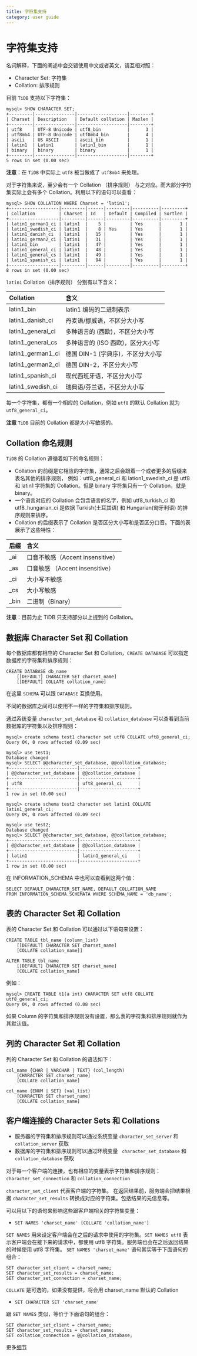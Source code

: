 ```yaml
---
title: 字符集支持
category: user guide
---
```


# 字符集支持

名词解释，下面的阐述中会交错使用中文或者英文，请互相对照：
* Character Set: 字符集
* Collation: 排序规则


目前 `TiDB` 支持以下字符集：

```
mysql> SHOW CHARACTER SET;
+---------|---------------|-------------------|--------+
| Charset | Description   | Default collation | Maxlen |
+---------|---------------|-------------------|--------+
| utf8    | UTF-8 Unicode | utf8_bin          |      3 |
| utf8mb4 | UTF-8 Unicode | utf8mb4_bin       |      4 |
| ascii   | US ASCII      | ascii_bin         |      1 |
| latin1  | Latin1        | latin1_bin        |      1 |
| binary  | binary        | binary            |      1 |
+---------|---------------|-------------------|--------+
5 rows in set (0.00 sec)
```

**注意**：在 `TiDB` 中实际上 `utf8` 被当做成了 `utf8mb4` 来处理。

对于字符集来说，至少会有一个 Collation （排序规则） 与之对应。而大部分字符集实际上会有多个 Collation。利用以下的语句可以查看：

```
mysql> SHOW COLLATION WHERE Charset = 'latin1';
+-------------------|---------|------|---------|----------|---------+
| Collation         | Charset | Id   | Default | Compiled | Sortlen |
+-------------------|---------|------|---------|----------|---------+
| latin1_german1_ci | latin1  |    5 |         | Yes      |       1 |
| latin1_swedish_ci | latin1  |    8 | Yes     | Yes      |       1 |
| latin1_danish_ci  | latin1  |   15 |         | Yes      |       1 |
| latin1_german2_ci | latin1  |   31 |         | Yes      |       1 |
| latin1_bin        | latin1  |   47 |         | Yes      |       1 |
| latin1_general_ci | latin1  |   48 |         | Yes      |       1 |
| latin1_general_cs | latin1  |   49 |         | Yes      |       1 |
| latin1_spanish_ci | latin1  |   94 |         | Yes      |       1 |
+-------------------|---------|------|---------|----------|---------+
8 rows in set (0.00 sec)
```

`latin1` Collation（排序规则） 分别有以下含义：

Collation         | 含义
:-                | :-
latin1_bin        | latin1 编码的二进制表示
latin1_danish_ci  | 丹麦语/挪威语，不区分大小写
latin1_general_ci | 多种语言的 (西欧)，不区分大小写
latin1_general_cs | 多种语言的 (ISO 西欧)，区分大小写
latin1_german1_ci | 德国 DIN-1 (字典序)，不区分大小写
latin1_german2_ci | 德国 DIN-2，不区分大小写
latin1_spanish_ci | 现代西班牙语，不区分大小写
latin1_swedish_ci | 瑞典语/芬兰语，不区分大小写

每一个字符集，都有一个相应的 Collation，例如 `utf8` 的默认 Collation 就为 `utf8_general_ci`。

**注意** `TiDB` 目前的 Collation 都是大小写敏感的。

## Collation 命名规则

`TiDB` 的 Collation 遵循着如下的命名规则：

* Collation 的前缀是它相应的字符集，通常之后会跟着一个或者更多的后缀来表名其他的排序规则， 例如：utf8_general_ci 和 lation1_swedish_ci 是 utf8
 和 latin1 字符集的 Collation。但是 binary 字符集只有一个 Collation，就是 binary。
* 一个语言对应的 Collation 会包含语言的名字，例如 utf8_turkish_ci 和 utf8_hungarian_ci 是依据 Turkish(土耳其语) 和 Hungarian(匈牙利语) 的排序规则来排序。
* Collation 的后缀表示了 Collation 是否区分大小写和是否区分口音。下面的表展示了这些特性：

后缀   | 含义
:-    | :-
\_ai   | 口音不敏感（Accent insensitive）
\_as   | 口音敏感 （Accent insensitive）
\_ci   | 大小写不敏感
\_cs   | 大小写敏感
\_bin  | 二进制（Binary）

**注意**：目前为止 TiDB 只支持部分以上提到的 Collation。

## 数据库 Character Set 和 Collation

每个数据库都有相应的 Character Set 和 Collation，`CREATE DATABASE` 可以指定数据库的字符集和排序规则：

```
CREATE DATABASE db_name
    [[DEFAULT] CHARACTER SET charset_name]
    [[DEFAULT] COLLATE collation_name]
```

在这里 `SCHEMA` 可以跟 `DATABASE` 互换使用。

不同的数据库之间可以使用不一样的字符集和排序规则。

通过系统变量 `character_set_database` 和 `collation_database` 可以查看到当前数据库的字符集以及排序规则：

```
mysql> create schema test1 character set utf8 COLLATE uft8_general_ci;
Query OK, 0 rows affected (0.09 sec)

mysql> use test1;
Database changed
mysql> SELECT @@character_set_database, @@collation_database;
+--------------------------|----------------------+
| @@character_set_database | @@collation_database |
+--------------------------|----------------------+
| utf8                     | uft8_general_ci      |
+--------------------------|----------------------+
1 row in set (0.00 sec)

mysql> create schema test2 character set latin1 COLLATE latin1_general_ci;
Query OK, 0 rows affected (0.09 sec)

mysql> use test2;
Database changed
mysql> SELECT @@character_set_database, @@collation_database;
+--------------------------|----------------------+
| @@character_set_database | @@collation_database |
+--------------------------|----------------------+
| latin1                   | latin1_general_ci    |
+--------------------------|----------------------+
1 row in set (0.00 sec)
```

在 INFORMATION_SCHEMA 中也可以查看到这两个值：

```
SELECT DEFAULT_CHARACTER_SET_NAME, DEFAULT_COLLATION_NAME
FROM INFORMATION_SCHEMA.SCHEMATA WHERE SCHEMA_NAME = 'db_name';
```

## 表的 Character Set 和 Collation

表的 Character Set 和 Collation 可以通过以下语句来设置：

```
CREATE TABLE tbl_name (column_list)
    [[DEFAULT] CHARACTER SET charset_name]
    [COLLATE collation_name]]

ALTER TABLE tbl_name
    [[DEFAULT] CHARACTER SET charset_name]
    [COLLATE collation_name]
```

例如：

```
mysql> CREATE TABLE t1(a int) CHARACTER SET utf8 COLLATE utf8_general_ci;
Query OK, 0 rows affected (0.08 sec)
```

如果 Column 的字符集和排序规则没有设置，那么表的字符集和排序规则就作为其默认值。

## 列的 Character Set 和 Collation

列的 Character Set 和 Collation 的语法如下：

```
col_name {CHAR | VARCHAR | TEXT} (col_length)
    [CHARACTER SET charset_name]
    [COLLATE collation_name]

col_name {ENUM | SET} (val_list)
    [CHARACTER SET charset_name]
    [COLLATE collation_name]
```

## 客户端连接的 Character Sets 和 Collations

* 服务器的字符集和排序规则可以通过系统变量 `character_set_server` 和 `collation_server` 获取
* 数据库的字符集和排序规则可以通过环境变量 ` character_set_database` 和 `collation_database` 获取

对于每一个客户端的连接，也有相应的变量表示字符集和排序规则：`character_set_connection` 和 `collation_connection`

`character_set_client` 代表客户端的字符集。 在返回结果前，服务端会把结果根据 `character_set_results` 转换成对应的字符集。包括结果的元信息等。

可以用以下的语句来影响这些跟客户端相关的字符集变量：

* `SET NAMES 'charset_name' [COLLATE 'collation_name']` 

`SET NAMES` 用来设定客户端会在之后的请求中使用的字符集。`SET NAMES utf8` 表示客户端会在接下来的请求中，都使用 utf8 字符集。服务端也会在之后返回结果的时候使用 utf8 字符集。
`SET NAMES 'charset_name'` 语句其实等于下面语句的组合：

```
SET character_set_client = charset_name;
SET character_set_results = charset_name;
SET character_set_connection = charset_name;
```
`COLLATE` 是可选的，如果没有提供，将会用 charset_name 默认的 Collation 

* `SET CHARACTER SET 'charset_name'`

跟 `SET NAMES` 类似，等价于下面语句的组合：

```
SET character_set_client = charset_name;
SET character_set_results = charset_name;
SET collation_connection = @@collation_database;
```
    
更多[细节](https://dev.mysql.com/doc/refman/5.7/en/charset-connection.html)
